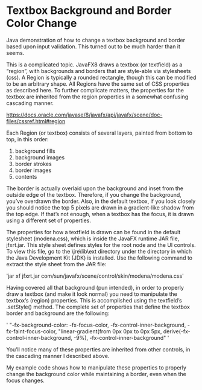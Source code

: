 # Textbox Background and Border Color Change

Java demonstration of how to change a textbox background and border based upon input validation. This turned out to be much harder than it seems.

This is a complicated topic. JavaFX8 draws a textbox (or textfield) as a “region”, with backgrounds and borders that are style-able via stylesheets (css). A Region is typically a rounded rectangle, though this can be modified to be an arbitrary shape. All Regions have the same set of CSS properties as described here. To further complicate matters, the properties for the textbox are inherited from the region properties in a somewhat confusing cascading manner.

https://docs.oracle.com/javase/8/javafx/api/javafx/scene/doc-files/cssref.html#region

Each Region (or textbox) consists of several layers, painted from bottom to top, in this order:
1.	background fills
2.	background images
3.	border strokes
4.	border images
5.	contents

The border is actually overlaid upon the background and inset from the outside edge of the textbox. Therefore, if you change the background, you’ve overdrawn the border. Also, in the default textbox, if you look closely you should notice the top 5 pixels are drawn in a gradient-like shadow from the top edge. If that’s not enough, when a textbox has the focus, it is drawn using a different set of properties.

The properties for how a textfield is drawn can be found in the default stylesheet (modena.css), which is inside the JavaFX runtime JAR file, jfxrt.jar. This style sheet defines styles for the root node and the UI controls. To view this file, go to the \jre\lib\ext directory under the directory in which the Java Development Kit (JDK) is installed. Use the following command to extract the style sheet from the JAR file:

'jar xf jfxrt.jar com/sun/javafx/scene/control/skin/modena/modena.css'

Having covered all that background (pun intended), in order to properly draw a textbox (and make it look normal) you need to manipulate the textbox’s (region) properties. This is accomplished using the textfield’s .setStyle() method. The complete set of properties that define the textbox border and background are the following:

'
"-fx-background-color: -fx-focus-color, -fx-control-inner-background, -fx-faint-focus-color, "linear-gradient(from 0px 0px to 0px 5px, derive(-fx-control-inner-background, -9%), -fx-control-inner-background"
'

You’ll notice many of these properties are inherited from other controls, in the cascading manner I described above.

My example code shows how to manipulate these properties to properly change the background color while maintaining a border, even when the focus changes.
